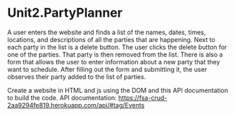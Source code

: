 # Unit2.PartyPlanner

A user enters the website and finds a list of the names, dates, times, locations, and descriptions of all the parties that are happening.
Next to each party in the list is a delete button. The user clicks the delete button for one of the parties. That party is then removed from the list.
There is also a form that allows the user to enter information about a new party that they want to schedule. After filling out the form and submitting it, the user observes their party added to the list of parties.

Create a website in HTML and js using the DOM and this API documentation to build the code. API documentation: https://fsa-crud-2aa9294fe819.herokuapp.com/api/#tag/Events
